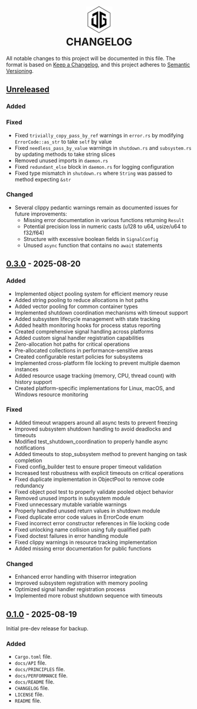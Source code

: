 <h1 align="center">
    <picture>
        <source media="(prefers-color-scheme: dark)" srcset="https://raw.githubusercontent.com/jamesgober/jamesgober/main/media/jamesgober-logo-dark.png">
        <img width="72" height="72" alt="James Gober - brand logo. Image displays stylish 'JG' initials encased in a hexagon outline." src="https://raw.githubusercontent.com/jamesgober/jamesgober/main/media/jamesgober-logo.png">
    </picture>
    <br>
    <b>CHANGELOG</b>
</h1>

All notable changes to this project will be documented in this file. The format is based on [Keep a Changelog](https://keepachangelog.com/en/1.0.0/),
and this project adheres to [Semantic Versioning](https://semver.org/spec/v2.0.0.html).

## [Unreleased]

### Added

### Fixed
- Fixed `trivially_copy_pass_by_ref` warnings in `error.rs` by modifying `ErrorCode::as_str` to take `self` by value
- Fixed `needless_pass_by_value` warnings in `shutdown.rs` and `subsystem.rs` by updating methods to take string slices
- Removed unused imports in `daemon.rs`
- Fixed `redundant_else` block in `daemon.rs` for logging configuration
- Fixed type mismatch in `shutdown.rs` where `String` was passed to method expecting `&str`

### Changed
- Several clippy pedantic warnings remain as documented issues for future improvements:
  - Missing error documentation in various functions returning `Result`
  - Potential precision loss in numeric casts (u128 to u64, usize/u64 to f32/f64)
  - Structure with excessive boolean fields in `SignalConfig`
  - Unused `async` function that contains no `await` statements

## [0.3.0] - 2025-08-20
### Added
- Implemented object pooling system for efficient memory reuse
- Added string pooling to reduce allocations in hot paths
- Added vector pooling for common container types
- Implemented shutdown coordination mechanisms with timeout support
- Added subsystem lifecycle management with state tracking
- Added health monitoring hooks for process status reporting
- Created comprehensive signal handling across platforms
- Added custom signal handler registration capabilities
- Zero-allocation hot paths for critical operations
- Pre-allocated collections in performance-sensitive areas
- Created configurable restart policies for subsystems
- Implemented cross-platform file locking to prevent multiple daemon instances
- Added resource usage tracking (memory, CPU, thread count) with history support
- Created platform-specific implementations for Linux, macOS, and Windows resource monitoring

### Fixed
- Added timeout wrappers around all async tests to prevent freezing
- Improved subsystem shutdown handling to avoid deadlocks and timeouts
- Modified test_shutdown_coordination to properly handle async notifications
- Added timeouts to stop_subsystem method to prevent hanging on task completion
- Fixed config_builder test to ensure proper timeout validation
- Increased test robustness with explicit timeouts on critical operations
- Fixed duplicate implementation in ObjectPool to remove code redundancy
- Fixed object pool test to properly validate pooled object behavior
- Removed unused imports in subsystem module
- Fixed unnecessary mutable variable warnings
- Properly handled unused return values in shutdown module
- Fixed duplicate error code values in ErrorCode enum
- Fixed incorrect error constructor references in file locking code
- Fixed unlocking name collision using fully qualified path
- Fixed doctest failures in error handling module
- Fixed clippy warnings in resource tracking implementation
- Added missing error documentation for public functions

### Changed
- Enhanced error handling with thiserror integration
- Improved subsystem registration with memory pooling
- Optimized signal handler registration process
- Implemented more robust shutdown sequence with timeouts


## [0.1.0] - 2025-08-19

Initial pre-dev release for backup.

### Added
- `Cargo.toml` file.
- `docs/API` file.
- `docs/PRINCIPLES` file.
- `docs/PERFORMANCE` file.
- `docs/README` file.
- `CHANGELOG` file.
- `LICENSE` file.
- `README` file.


[Unreleased]: https://github.com/jamesgober/proc-daemon/compare/v0.1.0...HEAD
[0.6.0]: https://github.com/jamesgober/proc-daemon/compare/v0.3.0...v0.6.0
[0.3.0]: https://github.com/jamesgober/proc-daemon/compare/v0.1.0...v0.3.0
[0.1.0]: https://github.com/jamesgober/proc-forge/releases/tag/v0.1.0